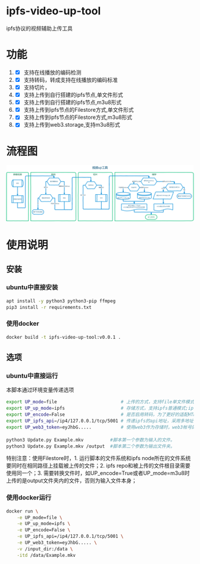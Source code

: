 # ipfs-video-up-tool
ipfs协议的视频辅助上传工具

# 功能
1. - [x] 支持在线播放的编码检测
2. - [x] 支持转码，转成支持在线播放的编码标准
3. - [x] 支持切片，
4. - [x] 支持上传到自行搭建的ipfs节点,单文件形式
5. - [x] 支持上传到自行搭建的ipfs节点,m3u8形式
6. - [x] 支持上传到ipfs节点的Filestore方式,单文件形式
7. - [x] 支持上传到ipfs节点的Filestore方式,m3u8形式
8. - [x] 支持上传到web3.storage,支持m3u8形式

# 流程图
![FlowChart](img/FlowChart.png)

# 使用说明
## 安装
### ubuntu中直接安装
~~~bash
apt install -y python3 python3-pip ffmpeg
pip3 install -r requirements.txt
~~~
### 使用docker
~~~bash
docker build -t ipfs-video-up-tool:v0.0.1 .
~~~

## 选项
###  ubuntu中直接运行
本脚本通过环境变量传递选项
~~~bash
export UP_mode=file                        # 上传的方式，支持file单文件模式;m3u8切片模式
export UP_up_mode=ipfs                     # 存储方式，支持ipfs普通模式;ipfsFile(ipfs启用Filestore的方式);web3使用协议实验室的web3.storage;fileCoin直接使用filecoin主网络
export UP_encode=False                     # 是否启用转码，为了更好的适配HTML5，开启转码将会转成h264/aac格式
export UP_ipfs_api=/ip4/127.0.0.1/tcp/5001 # 传递ipfs的api地址，采用多地址格式(Multiaddr)
export UP_web3_token=eyJhbG.....           # 使用web3作为存储时，web3帐号的token

python3 Update.py Example.mkv          #脚本第一个参数为输入的文件。
python3 Update.py Example.mkv /output  #脚本第二个参数为输出文件夹。
~~~
特别注意：使用Filestore时，1. 运行脚本的文件系统和ipfs node所在的文件系统要同时在相同路径上挂载被上传的文件；2. ipfs repo和被上传的文件根目录需要使用同一个；3. 需要转换文件时，如UP_encode=True或者UP_mode=m3u8时上传的是output文件夹内的文件，否则为输入文件本身；
### 使用docker运行
~~~bash
docker run \
    -e UP_mode=file \
    -e UP_up_mode=ipfs \
    -e UP_encode=False \
    -e UP_ipfs_api=/ip4/127.0.0.1/tcp/5001 \
    -e UP_web3_token=eyJhbG..... \
    -v /input_dir:/data \
    -itd /data/Example.mkv
~~~

